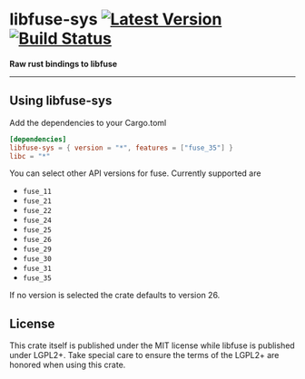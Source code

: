 # libfuse-sys [![Latest Version]][crates.io] [![Build Status]][travis]

[Build Status]: https://travis-ci.org/Richard-W/libfuse-sys.svg?branch=master
[travis]: https://travis-ci.org/Richard-W/libfuse-sys
[Latest Version]: https://img.shields.io/crates/v/libfuse-sys.svg
[crates.io]: https://crates.io/crates/libfuse-sys

**Raw rust bindings to libfuse**

---

## Using libfuse-sys

Add the dependencies to your Cargo.toml
```toml
[dependencies]
libfuse-sys = { version = "*", features = ["fuse_35"] }
libc = "*"
```
You can select other API versions for fuse. Currently supported are
* `fuse_11`
* `fuse_21`
* `fuse_22`
* `fuse_24`
* `fuse_25`
* `fuse_26`
* `fuse_29`
* `fuse_30`
* `fuse_31`
* `fuse_35`

If no version is selected the crate defaults to version 26.

## License

This crate itself is published under the MIT license while libfuse is published under
LGPL2+. Take special care to ensure the terms of the LGPL2+ are honored when using this
crate.
